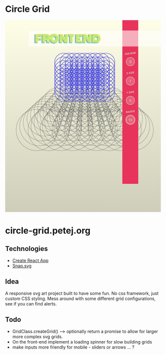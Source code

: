 # Circle Grid

![circle grid picture](./readme-images/circle_grid.png)

# circle-grid.petej.org

## Technologies
- [Create React App](https://github.com/facebookincubator/create-react-app)
- [Snap.svg](http://snapsvg.io/)



## Idea
A responsive svg art project built to have some fun. No css framework, just custom CSS styling. Mess around with some different grid configurations, see if you can find alerts. 

## Todo

- GridClass.createGrid() --> optionally return a promise to allow for larger more complex svg grids.
- On the front-end implement a loading spinner for slow building grids
- make inputs more friendly for mobile - sliders or arrows ... ?